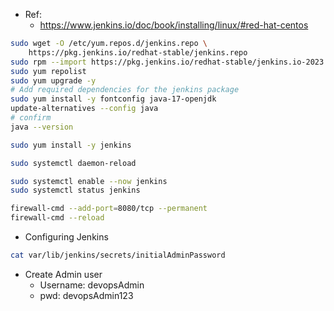 


- Ref:
  - https://www.jenkins.io/doc/book/installing/linux/#red-hat-centos

```sh
sudo wget -O /etc/yum.repos.d/jenkins.repo \
    https://pkg.jenkins.io/redhat-stable/jenkins.repo
sudo rpm --import https://pkg.jenkins.io/redhat-stable/jenkins.io-2023.key
sudo yum repolist
sudo yum upgrade -y
# Add required dependencies for the jenkins package
sudo yum install -y fontconfig java-17-openjdk
update-alternatives --config java
# confirm
java --version

sudo yum install -y jenkins

sudo systemctl daemon-reload

sudo systemctl enable --now jenkins
sudo systemctl status jenkins

firewall-cmd --add-port=8080/tcp --permanent
firewall-cmd --reload
```

- Configuring Jenkins

```sh
cat var/lib/jenkins/secrets/initialAdminPassword
```

- Create Admin user
  - Username: devopsAdmin
  - pwd: devopsAdmin123